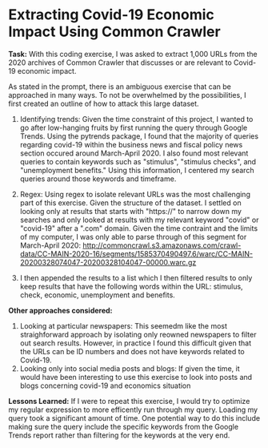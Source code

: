 # Extracting Covid-19 Economic Impact Using Common Crawler

**Task:** With this coding exercise, I was asked to extract 1,000 URLs from the 2020 archives of Common Crawler that discusses or are relevant to Covid-19 economic impact. 

As stated in the prompt, there is an ambiguous exercise that can be approached in many ways. To not be overwhelmed by the possibilities, I first created an outline of how to attack this large dataset.

1. Identifying trends: Given the time constraint of this project, I wanted to go after low-hanging fruits by first running the query through Google Trends. Using the pytrends package, I found that the majority of queries regarding covid-19 within the business news and fiscal policy news section occured around March-April 2020. I also found most relevant queries to contain keywords such as "stimulus", "stimulus checks", and "unemployment benefits." Using this information, I centered my search queries around those keywords and timeframe.

2. Regex: Using regex to isolate relevant URLs was the most challenging part of this exercise. Given the structure of the dataset. I settled on looking only at results that starts with "https://" to narrow down my searches and only looked at results with my relevant keyword "covid" or "covid-19" after a ".com" domain. Given the time contraint and the limits of my computer, I was only able to parse through of this segment for March-April 2020: http://commoncrawl.s3.amazonaws.com/crawl-data/CC-MAIN-2020-16/segments/1585370490497.6/warc/CC-MAIN-20200328074047-20200328104047-00000.warc.gz

3. I then appended the results to a list which I then filtered results to only keep results that have the following words within the URL: stimulus, check, economic, unemployment and benefits. 

**Other approaches considered:**
1. Looking at particular newspapers: This seemedm like the most straighforward approach by isolating only reowned newspapers to filter out search results. However, in practice I found this difficult given that the URLs can be ID numbers and does not have keywords related to Covid-19.
2. Looking only into social media posts and blogs: If given the time, it would have been interesting to use this exercise to look into posts and blogs concerning covid-19 and economics situation

**Lessons Learned:** If I were to repeat this exercise, I would try to optimize my regular expression to more efficently run through my query. Loading my query took a significant amount of time. One potential way to do this include making sure the query include the specific keywords from the Google Trends report rather than filtering for the keywords at the very end. 



